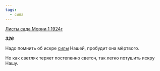 ```yaml
---
tags:
  - сила
---
```

[Листы сада Мории 1 1924г](https://127.0.0.1:4002/agni/1924)

___326___

Надо помнить об искре [силы](../../../tags/#сила) Нашей, пробудит она мёртвого.   

Но как светляк теряет постепенно светоч, так легко потушить искру Нашу.   

